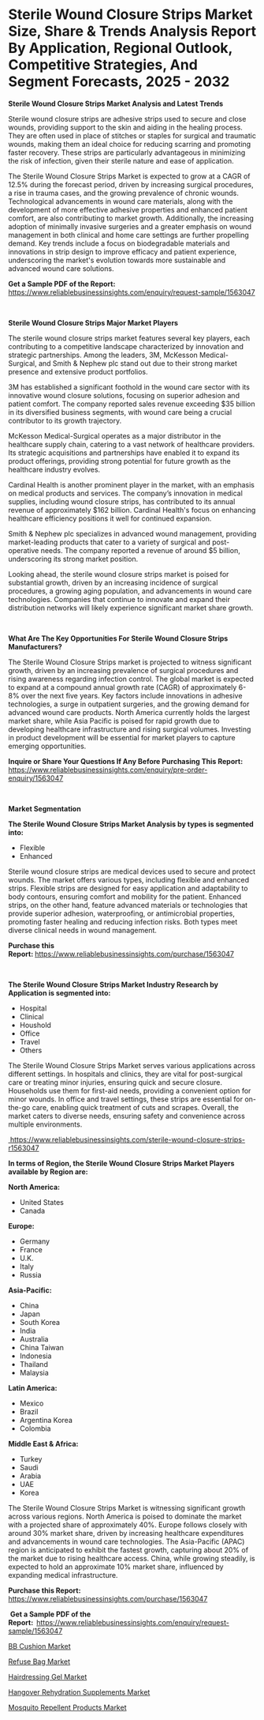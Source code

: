 <p><h1>Sterile Wound Closure Strips Market Size, Share & Trends Analysis Report By Application, Regional Outlook, Competitive Strategies, And Segment Forecasts, 2025 - 2032</h1></p><p><strong>Sterile Wound Closure Strips Market Analysis and Latest Trends</strong></p>
<p><p>Sterile wound closure strips are adhesive strips used to secure and close wounds, providing support to the skin and aiding in the healing process. They are often used in place of stitches or staples for surgical and traumatic wounds, making them an ideal choice for reducing scarring and promoting faster recovery. These strips are particularly advantageous in minimizing the risk of infection, given their sterile nature and ease of application.</p><p>The Sterile Wound Closure Strips Market is expected to grow at a CAGR of 12.5% during the forecast period, driven by increasing surgical procedures, a rise in trauma cases, and the growing prevalence of chronic wounds. Technological advancements in wound care materials, along with the development of more effective adhesive properties and enhanced patient comfort, are also contributing to market growth. Additionally, the increasing adoption of minimally invasive surgeries and a greater emphasis on wound management in both clinical and home care settings are further propelling demand. Key trends include a focus on biodegradable materials and innovations in strip design to improve efficacy and patient experience, underscoring the market's evolution towards more sustainable and advanced wound care solutions.</p></p>
<p><strong>Get a Sample PDF of the Report:&nbsp;</strong> <a href="https://www.reliablebusinessinsights.com/enquiry/request-sample/1563047?utm_campaign=2662&utm_medium=2&utm_source=Github&utm_content=ia&utm_term=04032025&utm_id=sterile-wound-closure-strips">https://www.reliablebusinessinsights.com/enquiry/request-sample/1563047</a></p>
<p>&nbsp;</p>
<p><strong>Sterile Wound Closure Strips Major Market Players</strong></p>
<p><p>The sterile wound closure strips market features several key players, each contributing to a competitive landscape characterized by innovation and strategic partnerships. Among the leaders, 3M, McKesson Medical-Surgical, and Smith & Nephew plc stand out due to their strong market presence and extensive product portfolios.</p><p>3M has established a significant foothold in the wound care sector with its innovative wound closure solutions, focusing on superior adhesion and patient comfort. The company reported sales revenue exceeding $35 billion in its diversified business segments, with wound care being a crucial contributor to its growth trajectory.</p><p>McKesson Medical-Surgical operates as a major distributor in the healthcare supply chain, catering to a vast network of healthcare providers. Its strategic acquisitions and partnerships have enabled it to expand its product offerings, providing strong potential for future growth as the healthcare industry evolves.</p><p>Cardinal Health is another prominent player in the market, with an emphasis on medical products and services. The company’s innovation in medical supplies, including wound closure strips, has contributed to its annual revenue of approximately $162 billion. Cardinal Health's focus on enhancing healthcare efficiency positions it well for continued expansion.</p><p>Smith & Nephew plc specializes in advanced wound management, providing market-leading products that cater to a variety of surgical and post-operative needs. The company reported a revenue of around $5 billion, underscoring its strong market position.</p><p>Looking ahead, the sterile wound closure strips market is poised for substantial growth, driven by an increasing incidence of surgical procedures, a growing aging population, and advancements in wound care technologies. Companies that continue to innovate and expand their distribution networks will likely experience significant market share growth.</p></p>
<p>&nbsp;</p>
<p><strong>What Are The Key Opportunities For Sterile Wound Closure Strips Manufacturers?</strong></p>
<p><p>The Sterile Wound Closure Strips market is projected to witness significant growth, driven by an increasing prevalence of surgical procedures and rising awareness regarding infection control. The global market is expected to expand at a compound annual growth rate (CAGR) of approximately 6-8% over the next five years. Key factors include innovations in adhesive technologies, a surge in outpatient surgeries, and the growing demand for advanced wound care products. North America currently holds the largest market share, while Asia Pacific is poised for rapid growth due to developing healthcare infrastructure and rising surgical volumes. Investing in product development will be essential for market players to capture emerging opportunities.</p></p>
<p><strong>Inquire or Share Your Questions If Any Before Purchasing This Report:</strong> <a href="https://www.reliablebusinessinsights.com/enquiry/pre-order-enquiry/1563047?utm_campaign=2662&utm_medium=2&utm_source=Github&utm_content=ia&utm_term=04032025&utm_id=sterile-wound-closure-strips">https://www.reliablebusinessinsights.com/enquiry/pre-order-enquiry/1563047</a></p>
<p>&nbsp;</p>
<p><strong>Market Segmentation</strong></p>
<p><strong>The Sterile Wound Closure Strips Market Analysis by types is segmented into:</strong></p>
<p><ul><li>Flexible</li><li>Enhanced</li></ul></p>
<p><p>Sterile wound closure strips are medical devices used to secure and protect wounds. The market offers various types, including flexible and enhanced strips. Flexible strips are designed for easy application and adaptability to body contours, ensuring comfort and mobility for the patient. Enhanced strips, on the other hand, feature advanced materials or technologies that provide superior adhesion, waterproofing, or antimicrobial properties, promoting faster healing and reducing infection risks. Both types meet diverse clinical needs in wound management.</p></p>
<p><strong>Purchase this Report:&nbsp;</strong><a href="https://www.reliablebusinessinsights.com/purchase/1563047?utm_campaign=2662&utm_medium=2&utm_source=Github&utm_content=ia&utm_term=04032025&utm_id=sterile-wound-closure-strips">https://www.reliablebusinessinsights.com/purchase/1563047</a></p>
<p>&nbsp;</p>
<p><strong>The Sterile Wound Closure Strips Market Industry Research by Application is segmented into:</strong></p>
<p><ul><li>Hospital</li><li>Clinical</li><li>Houshold</li><li>Office</li><li>Travel</li><li>Others</li></ul></p>
<p><p>The Sterile Wound Closure Strips Market serves various applications across different settings. In hospitals and clinics, they are vital for post-surgical care or treating minor injuries, ensuring quick and secure closure. Households use them for first-aid needs, providing a convenient option for minor wounds. In office and travel settings, these strips are essential for on-the-go care, enabling quick treatment of cuts and scrapes. Overall, the market caters to diverse needs, ensuring safety and convenience across multiple environments.</p></p>
<p><a href="https://www.reliablebusinessinsights.com/sterile-wound-closure-strips-r1563047?utm_campaign=2662&utm_medium=2&utm_source=Github&utm_content=ia&utm_term=04032025&utm_id=sterile-wound-closure-strips">&nbsp;https://www.reliablebusinessinsights.com/sterile-wound-closure-strips-r1563047</a></p>
<p><strong>In terms of Region, the Sterile Wound Closure Strips Market Players available by Region are:</strong></p>
<p>
    <p> <strong> North America: </strong>
        <ul>
            <li>United States</li>
            <li>Canada</li>
        </ul>
        </p> 
    <p> <strong> Europe: </strong>
        <ul>
            <li>Germany</li>
            <li>France</li>
            <li>U.K.</li>
            <li>Italy</li>
            <li>Russia</li>
        </ul>
        </p> 
    <p> <strong> Asia-Pacific: </strong>
        <ul>
            <li>China</li>
            <li>Japan</li>
            <li>South Korea</li>
            <li>India</li>
            <li>Australia</li>
            <li>China Taiwan</li>
            <li>Indonesia</li>
            <li>Thailand</li>
            <li>Malaysia</li>
        </ul>
        </p> 
    <p> <strong> Latin America: </strong>
        <ul>
            <li>Mexico</li>
            <li>Brazil</li>
            <li>Argentina Korea</li>
            <li>Colombia</li>
        </ul>
        </p> 
    <p> <strong> Middle East & Africa: </strong>
        <ul>
            <li>Turkey</li>
            <li>Saudi</li>
            <li>Arabia</li>
            <li>UAE</li>
            <li>Korea</li>
        </ul>
    </p>
    </p>
<p><p>The Sterile Wound Closure Strips Market is witnessing significant growth across various regions. North America is poised to dominate the market with a projected share of approximately 40%. Europe follows closely with around 30% market share, driven by increasing healthcare expenditures and advancements in wound care technologies. The Asia-Pacific (APAC) region is anticipated to exhibit the fastest growth, capturing about 20% of the market due to rising healthcare access. China, while growing steadily, is expected to hold an approximate 10% market share, influenced by expanding medical infrastructure.</p></p>
<p><strong>Purchase this Report: </strong><a href="https://www.reliablebusinessinsights.com/purchase/1563047?utm_campaign=2662&utm_medium=2&utm_source=Github&utm_content=ia&utm_term=04032025&utm_id=sterile-wound-closure-strips">https://www.reliablebusinessinsights.com/purchase/1563047</a></p>
<p>&nbsp;<strong>Get a Sample PDF of the Report:&nbsp;&nbsp;</strong><a href="https://www.reliablebusinessinsights.com/enquiry/request-sample/1563047?utm_campaign=2662&utm_medium=2&utm_source=Github&utm_content=ia&utm_term=04032025&utm_id=sterile-wound-closure-strips">https://www.reliablebusinessinsights.com/enquiry/request-sample/1563047</a></p>
<p><strong></strong></p>
<p><p><a href="https://www.linkedin.com/pulse/bb-cushion-market-future-analysis-its-size-technology-8zsgf?utm_campaign=2662&utm_medium=2&utm_source=Github&utm_content=ia&utm_term=04032025&utm_id=sterile-wound-closure-strips">BB Cushion Market</a></p><p><a href="https://www.linkedin.com/pulse/success-road-map-growing-refuse-bag-market-industrys-significant-gyauf?utm_campaign=2662&utm_medium=2&utm_source=Github&utm_content=ia&utm_term=04032025&utm_id=sterile-wound-closure-strips">Refuse Bag Market</a></p><p><a href="https://www.linkedin.com/pulse/cumulative-effect-latest-trendss-disrupted-hairdressing-hyukc?utm_campaign=2662&utm_medium=2&utm_source=Github&utm_content=ia&utm_term=04032025&utm_id=sterile-wound-closure-strips">Hairdressing Gel Market</a></p><p><a href="https://www.linkedin.com/pulse/projected-growth-hangover-rehydration-supplements-market-yktlc?utm_campaign=2662&utm_medium=2&utm_source=Github&utm_content=ia&utm_term=04032025&utm_id=sterile-wound-closure-strips">Hangover Rehydration Supplements Market</a></p><p><a href="https://www.linkedin.com/pulse/mosquito-repellent-products-research-study-market-outlook-eo3cc?utm_campaign=2662&utm_medium=2&utm_source=Github&utm_content=ia&utm_term=04032025&utm_id=sterile-wound-closure-strips">Mosquito Repellent Products Market</a></p></p>